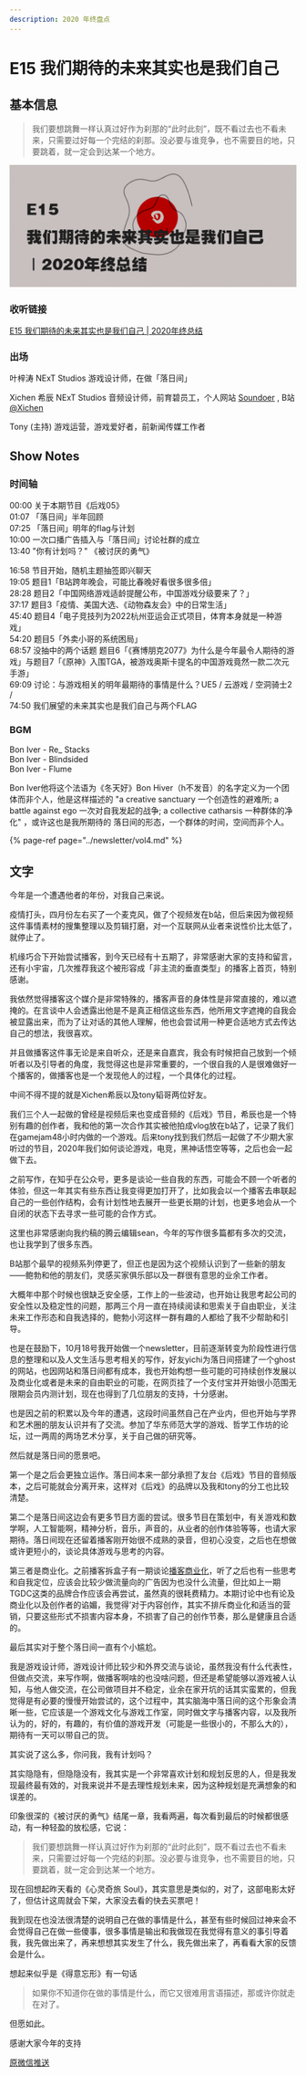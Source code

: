 ```yaml
---
description: 2020 年终盘点
---
```


# E15 我们期待的未来其实也是我们自己

## 基本信息

> 我们要想跳舞一样认真过好作为刹那的“此时此刻”，既不看过去也不看未来，只需要过好每一个完结的刹那。没必要与谁竞争，也不需要目的地，只要跳着，就一定会到达某一个地方。

![](../.gitbook/assets/e15-slim.png)

### 收听链接

[E15 我们期待的未来其实也是我们自己 \| 2020年终总结](https://www.xiaoyuzhoufm.com/episode/5fe8b0fcdee9c1e16d108789?s=eyJ1IjogIjVlYmNkNzkwMjFhYzg1ODA0MTJiNzcxMCJ9)

### 出场

叶梓涛 NExT Studios 游戏设计师，在做「落日间」

Xichen 希辰 NExT Studios 音频设计师，前育碧员工，个人网站 [Soundoer](https://soundoer.com/) , B站 [@Xichen](https://space.bilibili.com/157914767)

Tony \(主持\) 游戏运营，游戏爱好者，前新闻传媒工作者

## Show Notes

### 时间轴

00:00 关于本期节目《后戏05》  
01:07 「落日间」半年回顾  
07:25 「落日间」明年的flag与计划  
10:00 一次口播广告插入与「落日间」讨论社群的成立  
13:40 "你有计划吗？" 《被讨厌的勇气》  
  
16:58 节目开始，随机主题抽签即兴聊天  
19:05 题目1「B站跨年晚会，可能比春晚好看很多很多倍」  
28:28 题目2「中国网络游戏适龄提醒公布，中国游戏分级要来了？」  
37:17 题目3「疫情、美国大选、《动物森友会》中的日常生活」  
45:40 题目4「电子竞技列为2022杭州亚运会正式项目，体育本身就是一种游戏」  
54:20 题目5「外卖小哥的系统困局」  
68:57 没抽中的两个话题 题目6「《赛博朋克2077》为什么是今年最令人期待的游戏」与题目7「《原神》入围TGA，被游戏奥斯卡提名的中国游戏竟然一款二次元手游」  
69:09 讨论：与游戏相关的明年最期待的事情是什么？UE5 / 云游戏 / 空洞骑士2 /  
74:50 我们展望的未来其实也是我们自己与两个FLAG



### BGM

Bon Iver - Re\_ Stacks  
Bon Iver - Blindsided  
Bon Iver - Flume

Bon Iver他将这个法语为《冬天好》Bon Hiver（h不发音）的名字定义为一个团体而非个人，他是这样描述的 "a creative sanctuary 一个创造性的避难所; a battle against ego 一次对自我发起的战争; a collective catharsis 一种群体的净化" ，或许这也是我所期待的 落日间的形态，一个群体的时间，空间而非个人。

{% page-ref page="../newsletter/vol4.md" %}

## 文字

今年是一个遭遇他者的年份，对我自己来说。

疫情打头，四月份左右买了一个麦克风，做了个视频发在b站，但后来因为做视频这件事情素材的搜集整理以及剪辑打磨，对一个互联网从业者来说性价比太低了，就停止了。

机缘巧合下开始尝试播客，到今天已经有十五期了，非常感谢大家的支持和留言，还有小宇宙，几次推荐我这个被形容成「非主流的垂直类型」的播客上首页，特别感谢。

我依然觉得播客这个媒介是非常特殊的，播客声音的身体性是非常直接的，难以遮掩的。在言谈中人会透露出他是不是真正相信这些东西，他所用文字遮掩的自我会被显露出来，而为了让对话的其他人理解，他也会尝试用一种更合适地方式去传达自己的想法，我很喜欢。

并且做播客这件事无论是来自听众，还是来自嘉宾，我会有时候把自己放到一个倾听者以及引导者的角度，我觉得这也是非常重要的，一个很自我的人是很难做好一个播客的，做播客也是一个发现他人的过程，一个具体化的过程。

中间不得不提的就是Xichen希辰以及tony韬哥两位好友。

我们三个人一起做的曾经是视频后来也变成音频的《后戏》节目，希辰也是一个特别有趣的创作者，我和他的第一次合作其实被他拍成vlog放在b站了，记录了我们在gamejam48小时内做的一个游戏。后来tony找到我们然后一起做了不少期大家听过的节目，2020年我们如何谈论游戏，电竞，黑神话悟空等等，之后也会一起做下去。

之前写作，在知乎在公众号，更多是谈论一些自我的东西，可能会不顾一个听者的体验，但这一年其实有些东西让我变得更加打开了，比如我会以一个播客去串联起自己的一些创作结构，会有计划性地去展开一些更长期的计划，也更多地会从一个自闭的状态下去寻求一些可能的合作方式。

这里也非常感谢向我约稿的腾云编辑sean，今年的写作很多篇都有多次的交流，也让我学到了很多东西。

B站那个最早的视频系列停更了，但正也是因为这个视频认识到了一些新的朋友——鲍勃和他的朋友们，灵感买家俱乐部以及一群很有意思的业余工作者。

大概年中那个时候也很缺乏安全感，工作上的一些波动，也开始让我思考起公司的安全性以及稳定性的问题，那两三个月一直在持续阅读和思索关于自由职业，关注未来工作形态和自我选择的，鲍勃小河这样一群有趣的人都给了我不少帮助和引导。

也是在鼓励下，10月18号我开始做一个newsletter，目前逐渐转变为阶段性进行信息的整理和以及人文生活与思考相关的写作，好友yichi为落日间搭建了一个ghost的网站，也因网站和落日间都有成本，我也开始构想一些可能的可持续创作发展以及商业化或者是未来的自由职业的可能，在网页挂了一个支付宝并开始很小范围无限期会员内测计划，现在也得到了几位朋友的支持，十分感谢。

也是因之前的积累以及今年的遭遇，这段时间虽然自己在产业内，但也开始与学界和艺术圈的朋友认识并有了交流。参加了华东师范大学的游戏、哲学工作坊的论坛，过一两周的两场艺术分享，关于自己做的研究等。

然后就是落日间的愿景吧。

第一个是之后会更独立运作。落日间本来一部分承担了友台《后戏》节目的音频版本，之后可能就会分离开来，这样对《后戏》的品牌以及我和tony的分工也比较清楚。

第二个是落日间这边会有更多节目方面的尝试。很多节目在策划中，有关游戏和数学啊，人工智能啊，精神分析，音乐，声音的，从业者的创作体验等等，也请大家期待。落日间现在还留着播客刚开始很不成熟的录音，但初心没变，之后也在想做或许更短小的，谈论具体游戏与思考的内容。

第三者是商业化。之前播客拆盒子有一期谈论[播客商业化](https://watch-out-side.com/018text)，听了之后也有一些思考和自我定位，应该会比较少做流量向的广告因为也没什么流量，但比如上一期TGDC这类的品牌合作应该会再尝试，虽然真的很耗费精力。本期讨论中也有论及商业化以及创作者的谄媚，我觉得’对于内容创作，其实不排斥商业化和适当的营销，只要这些形式不损害内容本身，不损害了自己的创作节奏，那么是健康且合适的。

最后其实对于整个落日间一直有个小尴尬。

我是游戏设计师，游戏设计师比较少和外界交流与谈论，虽然我没有什么代表性，但做点交流，来写作啊，做播客啊啥的也没啥问题，但还是希望能够以游戏被人认知，与他人做交流，在公司做项目并不稳定，业余在家开坑的话其实蛮累的，但我觉得是有必要的慢慢开始尝试的，这个过程中，其实脑海中落日间的这个形象会清晰一些，它应该是一个游戏文化与游戏工作室，同时做文字与播客内容，以及我所认为的，好的，有趣的，有价值的游戏开发（可能是一些很小的，不那么大的），期待有一天可以带自己的货。

其实说了这么多，你问我，我有计划吗？

其实隐隐有，但隐隐没有，我其实是一个非常喜欢计划和规划反思的人，但是我发现最终最有效的，对我来说并不是去理性规划未来，因为这种规划是充满想象的和误差的。

印象很深的《被讨厌的勇气》结尾一章，我看两遍，每次看到最后的时候都很感动，有一种轻盈的放松感，它说：

> 我们要想跳舞一样认真过好作为刹那的“此时此刻”，既不看过去也不看未来，只需要过好每一个完结的刹那。没必要与谁竞争，也不需要目的地，只要跳着，就一定会到达某一个地方。

现在回想起昨天看的《心灵奇旅 Soul》，其实意思是类似的，对了，这部电影太好了，但估计这周就会下架，大家没去看的快去买票吧！

我到现在也没法很清楚的说明自己在做的事情是什么，甚至有些时候回过神来会不会觉得自己在做一些傻事，很多事情是输出和我做现在我觉得有意义的事引导着我，我先做出来了，再来想想其实发生了什么，我先做出来了，再看看大家的反馈会是什么。

想起来似乎是《得意忘形》有一句话

> 如果你不知道你在做的事情是什么，而它又很难用言语描述，那或许你就走在对了。

但愿如此。

感谢大家今年的支持



[原微信推送](https://mp.weixin.qq.com/s/_wQ3UpE2FAN01SPwMN8w9w)  


